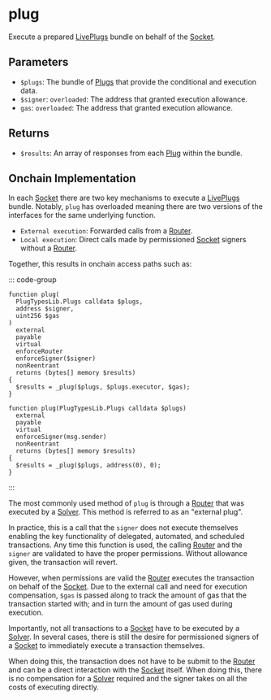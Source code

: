 # plug

Execute a prepared [LivePlugs](/generated/base-types/LivePlugs) bundle on behalf of the [Socket](/core/sockets).

## Parameters

- `$plugs`: The bundle of [Plugs](/generated/base-types/Plugs) that provide the conditional and execution data.
- `$signer`: `overloaded`: The address that granted execution allowance.
- `gas`: `overloaded`: The address that granted execution allowance.

## Returns

- `$results`: An array of responses from each [Plug](/generated/base-types/Plug) within the bundle.

## Onchain Implementation

In each [Socket](/core/sockets) there are two key mechanisms to execute a [LivePlugs](/generated/base-types/LivePlugs) bundle. Notably, `plug` has overloaded meaning there are two versions of the interfaces for the same underlying function.

- `External execution`: Forwarded calls from a [Router](/core/routers).
- `Local execution`: Direct calls made by permissioned [Socket](/core/sockets) signers without a [Router](/core/routers).

Together, this results in onchain access paths such as:

::: code-group

```solidity [plug (external)]
function plug(
  PlugTypesLib.Plugs calldata $plugs,
  address $signer,
  uint256 $gas
)
  external
  payable
  virtual
  enforceRouter
  enforceSigner($signer)
  nonReentrant
  returns (bytes[] memory $results)
{
  $results = _plug($plugs, $plugs.executor, $gas);
}
```

```solidity [plug (local)]
function plug(PlugTypesLib.Plugs calldata $plugs)
  external
  payable
  virtual
  enforceSigner(msg.sender)
  nonReentrant
  returns (bytes[] memory $results)
{
  $results = _plug($plugs, address(0), 0);
}
```

:::

The most commonly used method of `plug` is through a [Router](/core/routers) that was executed by a [Solver](/core/solvers). This method is referred to as an "external plug".

In practice, this is a call that the `signer` does not execute themselves enabling the key functionality of delegated, automated, and scheduled transactions. Any time this function is used, the calling [Router](/core/routers) and the `signer` are validated to have the proper permissions. Without allowance given, the transaction will revert.

However, when permissions are valid the [Router](/core/routers) executes the transaction on behalf of the [Socket](/core/sockets). Due to the external call and need for execution compensation, `$gas` is passed along to track the amount of gas that the transaction started with; and in turn the amount of gas used during execution.

Importantly, not all transactions to a [Socket](/core/sockets) have to be executed by a [Solver](/core/solvers). In several cases, there is still the desire for permissioned signers of a [Socket](/core/sockets) to immediately execute a transaction themselves.

When doing this, the transaction does not have to be submit to the [Router](/core/routers) and can be a direct interaction with the [Socket](/core/sockets) itself. When doing this, there is no compensation for a [Solver](/core/solvers) required and the signer takes on all the costs of executing directly.
